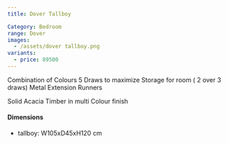 ```yaml
---
title: Dover Tallboy

Category: Bedroom
range: Dover
images:
  - /assets/dover tallboy.png
variants:
  - price: 89500
---
```

Combination of Colours
5 Draws to maximize Storage for room ( 2 over 3 draws)
Metal Extension Runners

Solid Acacia Timber in multi Colour finish

#### Dimensions
* tallboy: W105xD45xH120 cm
